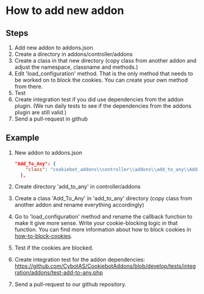 # How to add new addon

Steps
---

1. Add new addon to addons.json
2. Create a directory in addons/controller/addons
3. Create a class in that new directory (copy class from another addon and adjust the namespace, classname and methods.)
4. Edit 'load_configuration' method. That is the only method that needs to be worked on to block the cookies. You can create your own method from there.
5. Test
6. Create integration test if you did use dependencies from the addon plugin. (We run daily tests to see if the dependencies from the addons plugin are still valid.)
7. Send a pull-request in github

Example
---
1. New addon to addons.json

    ```json
    "Add_To_Any": {
        "class": "cookiebot_addons\\controller\\addons\\add_to_any\\Add_To_Any"
      },
    ```

2. Create directory 'add_to_any' in controller/addons

3. Create a class 'Add_To_Any' in 'add_to_any' directory (copy class from another addon and rename everything accordingly)

5. Go to 'load_configuration' method and rename the callback function to make it give more sense. Write your cookie-blocking logic in that function. You can find more information about how to block cookies in [how-to-block-cookies](how-to-block-cookies.md).

6. Test if the cookies are blocked.

7. Create integration test for the addon dependencies: https://github.com/CybotAS/CookiebotAddons/blob/develop/tests/integration/addons/test-add-to-any.php

8. Send a pull-request to our github repository.
